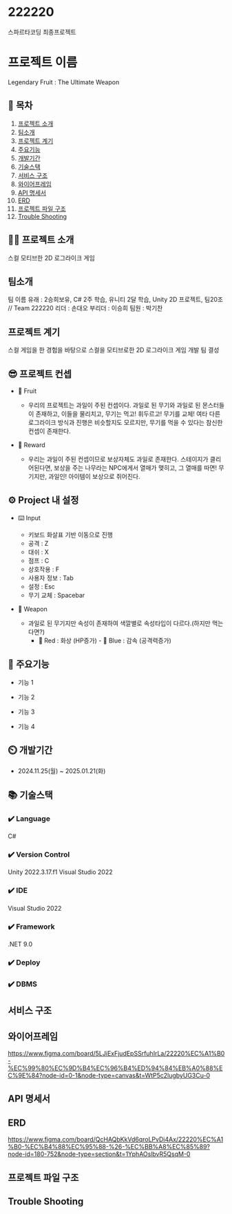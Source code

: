 # 222220
스파르타코딩 최종프로젝트

# 프로젝트 이름
Legendary Fruit : The Ultimate Weapon

## 📖 목차
1. [프로젝트 소개](#프로젝트-소개)
2. [팀소개](#팀소개)
3. [프로젝트 계기](#프로젝트-계기)
4. [주요기능](#주요기능)
5. [개발기간](#개발기간)
6. [기술스택](#기술스택)
7. [서비스 구조](#서비스-구조)
8. [와이어프레임](#와이어프레임)
9. [API 명세서](#API-명세서)
10. [ERD](#ERD)
11. [프로젝트 파일 구조](#프로젝트-파일-구조)
12. [Trouble Shooting](#trouble-shooting)
    
## 👨‍🏫 프로젝트 소개
스컬 모티브한 2D 로그라이크 게임

## 팀소개
팀 이름 유래 : 2승희보유, C# 2주 학습, 유니티 2달 학습, Unity 2D 프로젝트, 팀20조 // Team 222220
리더 : 손대오
부리더 : 이승희
팀원 : 박기찬

## 프로젝트 계기
스컬 게임을 한 경험을 바탕으로 스컬을 모티브로한 2D 로그라이크 게임 개발 팀 결성

## 😎 프로젝트 컨셉
- 🍓 Fruit 
     - 우리의 프로젝트는 과일이 주된 컨셉이다.
      과일로 된 무기와 과일로 된 몬스터들이 존재하고, 이들을 물리치고, 무기는 먹고! 휘두르고! 무기를 교체!
      여타 다른 로그라이크 방식과 진행은 비슷할지도 모르지만,
      무기를 먹을 수 있다는 참신한 컨셉이 존재한다.


- 🎁 Reward
     - 우리는 과일이 주된 컨셉이므로 보상자체도 과일로 존재한다.
       스테이지가 클리어된다면, 보상을 주는 나무라는 NPC에게서 열매가 맺히고, 그 열매를 따면!
       무기지만, 과일인! 아이템이 보상으로 쥐어진다.
  
## ⚙️ Project 내 설정
- ⌨️ Input
    - 키보드 화살표 기반 이동으로 진행
    - 공격 : Z
    -  대쉬 : X
    -  점프 : C
    -  상호작용 : F
    -  사용자 정보 : Tab
    -  설정 : Esc
    -  무기 교체 : Spacebar

- 🔫 Weapon

  - 과일로 된 무기지만
          속성이 존재하여 색깔별로 속성타입이 다르다.(하지만 먹는다면?)
    - 🔴  Red  :  화상   (HP증가)
                  - 🔵  Blue :  감속   (공격력증가)  
                  

## 💜 주요기능

- 기능 1

- 기능 2

- 기능 3

- 기능 4


## ⏲️ 개발기간
- 2024.11.25(월) ~ 2025.01.21(화)

## 📚️ 기술스택

### ✔️ Language
C#

### ✔️ Version Control
Unity 2022.3.17.f1
Visual Studio 2022

### ✔️ IDE
Visual Studio 2022

### ✔️ Framework
.NET 9.0

### ✔️ Deploy 

### ✔️  DBMS

## 서비스 구조

## 와이어프레임
https://www.figma.com/board/5LJiExFjudEpSSrfuhIrLa/22220%EC%A1%B0-%EC%99%80%EC%9D%B4%EC%96%B4%ED%94%84%EB%A0%88%EC%9E%84?node-id=0-1&node-type=canvas&t=WtP5c2lugbyUG3Cu-0

## API 명세서

## ERD
https://www.figma.com/board/QcHAQbKkVd6qroLPvDi4Ax/22220%EC%A1%B0-%EC%B4%88%EC%95%88-%26-%EC%BB%A8%EC%85%89?node-id=180-752&node-type=section&t=1YphAOslbvR5QsqM-0

## 프로젝트 파일 구조

## Trouble Shooting
